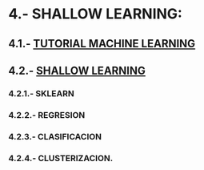 # 4.- SHALLOW LEARNING: 

## 4.1.- [TUTORIAL MACHINE LEARNING](https://docs.google.com/document/d/1YrCu-qSm4viNmN5eQfOxw-pxNdy44dOQgdi-TF6wzTo)

## 4.2.-  [SHALLOW LEARNING](https://colab.research.google.com/drive/1mPQWrFucxVYfdVBMFu2yFI8doT48yFNc)

###  4.2.1.- SKLEARN  

###  4.2.2.- REGRESION 

###  4.2.3.- CLASIFICACION 

###  4.2.4.- CLUSTERIZACION.

